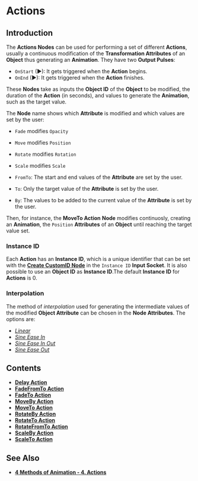 # Actions

## Introduction

The **Actions Nodes** can be used for performing a set of different **Actions**, usually a continuous modification of the **Transformation Attributes** of an **Object** thus generating an **Animation**. They have two **Output Pulses**:

  *  `OnStart` \(►\): It gets triggered when the **Action** begins.
  *  `OnEnd` \(►\): It gets triggered when the **Action** finishes.

These **Nodes** take as inputs the **Object ID** of the **Object** to be modified, the duration of the **Action** (in seconds), and values to generate the **Animation**, such as the target value.

The **Node** name shows which **Attribute** is modified and which values are set by the user:

  * `Fade` modifies `Opacity`
  * `Move` modifies `Position`
  * `Rotate` modifies `Rotation`
  * `Scale` modifies `Scale`

  * `FromTo`: The start and end values of the **Attribute** are set by the user.
  * `To`: Only the target value of the **Attribute** is set by the user.
  * `By`: The values to be added to the current value of the **Attribute** is set by the user.

Then, for instance, the **MoveTo Action** **Node** modifies continuosly, creating an **Animation**, the `Position` **Attributes** of an **Object** until reaching the target value set.

### Instance ID

Each **Action** has an **Instance ID**, which is a unique identifier that can be set with the [**Create CustomID Node**](../utilities/createcustomid.md) in the `Instance ID` **Input Socket**. It is also possible to use an **Object ID** as **Instance ID**.The default **Instance ID** for **Actions** is 0.

### Interpolation

The method of *interpolation* used for generating the intermediate values of the modified **Object Attribute** can be chosen in the **Node Attributes**. The options are:

  * [*Linear*](https://en.wikipedia.org/wiki/Linear_interpolation)
  * [*Sine Ease In*](https://easings.net/#easeInSine)
  * [*Sine Ease In Out*](https://easings.net/#easeInOutSine)
  * [*Sine Ease Out*](https://easings.net/#easeOutSine) 



## Contents

* [**Delay Action**](delayaction.md)
* [**FadeFromTo Action**](fadefromtoaction.md)
* [**FadeTo Action**](fadetoaction.md)
* [**MoveBy Action**](movebyaction.md)
* [**MoveTo Action**](movetoaction.md)
* [**RotateBy Action**](rotatebyaction.md)
* [**RotateTo Action**](rotatetoaction.md)
* [**RotateFromTo Action**](rotatefromtoaction.md)
* [**ScaleBy Action**](scalebyaction.md)
* [**ScaleTo Action**](scaletoaction.md)

## See Also

* [**4 Methods of Animation - 4. Actions**](../../demo-projects/4-methods-of-animation.md#4-actions)

